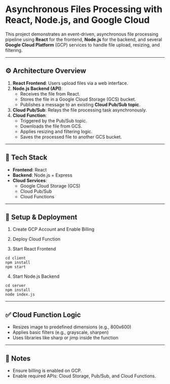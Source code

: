# Asynchronous Files Processing with React, Node.js, and Google Cloud

This project demonstrates an event-driven, asynchronous file processing pipeline using **React** for the frontend, **Node.js** for the backend, and several **Google Cloud Platform** (GCP) services to handle file upload, resizing, and filtering.

---

## ⚙️ Architecture Overview

1. **React Frontend**: Users upload files via a web interface.
2. **Node.js Backend (API)**: 
   - Receives the file from React.
   - Stores the file in a Google Cloud Storage (GCS) bucket.
   - Publishes a message to an existing **Cloud Pub/Sub topic**.
3. **Cloud Pub/Sub**: Relays the file processing task asynchronously.
4. **Cloud Function**:
   - Triggered by the Pub/Sub topic.
   - Downloads the file from GCS.
   - Applies resizing and filtering logic.
   - Saves the processed file to another GCS bucket.

---

## 🧱 Tech Stack

- **Frontend**: React
- **Backend**: Node.js + Express
- **Cloud Services**:
  - Google Cloud Storage (GCS)
  - Cloud Pub/Sub
  - Cloud Functions

---

<!-- ## 📁 Folder Structure -->


## 🚀 Setup & Deployment

1. Create GCP Account and Enable Billing

2. Deploy Cloud Function


3. Start React Frontend

```
cd client
npm install
npm start
```

4. Start Node.js Backend

```
cd server
npm install
node index.js
```

---

## ✅ Cloud Function Logic
* Resizes image to predefined dimensions (e.g., 800x600)
* Applies basic filters (e.g., grayscale, sharpen)
* Uses libraries like sharp or jimp inside the function

---

## 📌 Notes

* Ensure billing is enabled on GCP.
* Enable required APIs: Cloud Storage, Pub/Sub, and Cloud Functions.